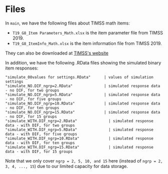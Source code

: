 # Files
In ``main``, we have the following files about TIMSS math items:

- ``T19_G8_Item Parameters_Math.xlsx`` is the	item parameter file from TIMSS 2019.
- ``T19_G8_ItemInfo_Math.xlsx`` is the	item information file from TIMSS 2019.

They can also be downloaded at [TIMSS's website](https://timss2019.org/international-database/)

In addition, we have the following .RData files showing the simulated binary item responses:

	"simulate_00values for settings.RData"		| values of simulation settings
	"simulate_NO.DIF_ngrp=2.RData"		        | simulated response data - no DIF, for two groups
	"simulate_NO.DIF_ngrp=5.RData"		        | simulated response data - no DIF, for five groups
	"simulate_NO.DIF_ngrp=10.RData"		        | simulated response data - no DIF, for ten groups
	"simulate_NO.DIF_ngrp=15.RData"		        | simulated response data - no DIF, for 15 groups
	"simulate_WITH.DIF_ngrp=2.RData"		      | simulated response data - with DIF, for two groups
	"simulate_WITH.DIF_ngrp=5.RData"		      | simulated response data - with DIF, for five groups
	"simulate_WITH.DIF_ngrp=10.RData"		      | simulated response data - with DIF, for ten groups
	"simulate_WITH.DIF_ngrp=15.RData"		      | simulated response data - with DIF, for 15 groups

Note that we only cover ``ngrp = 2, 5, 10, and 15`` here (instead of ``ngrp = 2, 3, 4, ..., 15``) due to our limited capacity for data storage. 
